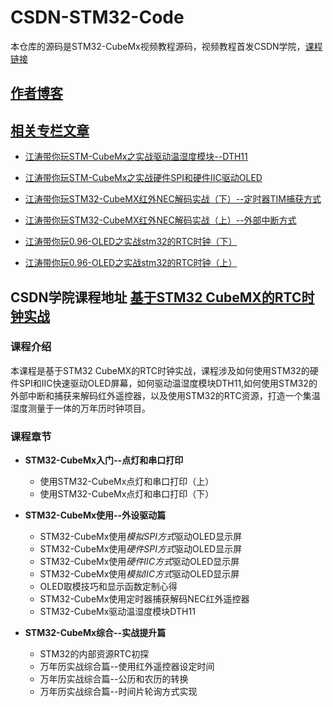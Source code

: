 # CSDN-STM32-Code
本仓库的源码是STM32-CubeMx视频教程源码，视频教程首发CSDN学院，[课程链接](https://edu.csdn.net/course/detail/28717)

## [作者博客](https://blog.csdn.net/u010898329)

## [相关专栏文章](https://blog.csdn.net/u010898329/category_9780596.html)

* [江涛带你玩STM-CubeMx之实战驱动温湿度模块--DTH11](https://blog.csdn.net/u010898329/article/details/105326434)

* [江涛带你玩STM-CubeMx之实战硬件SPI和硬件IIC驱动OLED](https://blog.csdn.net/u010898329/article/details/105243556)

* [江涛带你玩STM32-CubeMX红外NEC解码实战（下）--定时器TIM捕获方式](https://blog.csdn.net/u010898329/article/details/105069318)

* [江涛带你玩STM32-CubeMX红外NEC解码实战（上）--外部中断方式](https://blog.csdn.net/u010898329/article/details/105069308)

* [江涛带你玩0.96-OLED之实战stm32的RTC时钟（下）](https://blog.csdn.net/u010898329/article/details/104962533)

* [江涛带你玩0.96-OLED之实战stm32的RTC时钟（上）](https://blog.csdn.net/u010898329/article/details/104707281)


## CSDN学院课程地址 [基于STM32 CubeMX的RTC时钟实战](https://edu.csdn.net/course/detail/28717)

### 课程介绍

本课程是基于STM32 CubeMX的RTC时钟实战，课程涉及如何使用STM32的硬件SPI和IIC快速驱动OLED屏幕，如何驱动温湿度模块DTH11,如何使用STM32的外部中断和捕获来解码红外遥控器，以及使用STM32的RTC资源，打造一个集温湿度测量于一体的万年历时钟项目。

### 课程章节
  + **STM32-CubeMx入门--点灯和串口打印**
    + 使用STM32-CubeMx点灯和串口打印（上）
    + 使用STM32-CubeMx点灯和串口打印（下）
    
  + **STM32-CubeMx使用--外设驱动篇**
    + STM32-CubeMx使用*模拟SPI方式*驱动OLED显示屏
    + STM32-CubeMx使用*硬件SPI方式*驱动OLED显示屏
    + STM32-CubeMx使用*硬件IIC方式*驱动OLED显示屏
    + STM32-CubeMx使用*模拟IIC方式*驱动OLED显示屏
    + OLED取模技巧和显示函数定制心得
    + STM32-CubeMx使用定时器捕获解码NEC红外遥控器
    + STM32-CubeMx驱动温湿度模块DTH11	
        
  + **STM32-CubeMx综合--实战提升篇**
    + STM32的内部资源RTC初探
    + 万年历实战综合篇--使用红外遥控器设定时间
    + 万年历实战综合篇--公历和农历的转换
    + 万年历实战综合篇--时间片轮询方式实现
    
    


  


